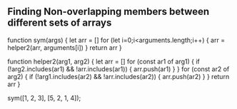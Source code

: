 ## Finding Non-overlapping members between different sets of arrays

function sym(args) {
  let arr = []
  for (let i=0;i<arguments.length;i++) {
    arr = helper2(arr, arguments[i])
  }
  return arr
}



function helper2(arg1, arg2) {
  let arr = []
  for (const ar1 of arg1) {
    if (!arg2.includes(ar1) && !arr.includes(ar1)) {
      arr.push(ar1)
    }
  }
  for (const ar2 of arg2) {
    if (!arg1.includes(ar2) && !arr.includes(ar2)) {
      arr.push(ar2)
    }
  }
  return arr
}

sym([1, 2, 3], [5, 2, 1, 4]);
